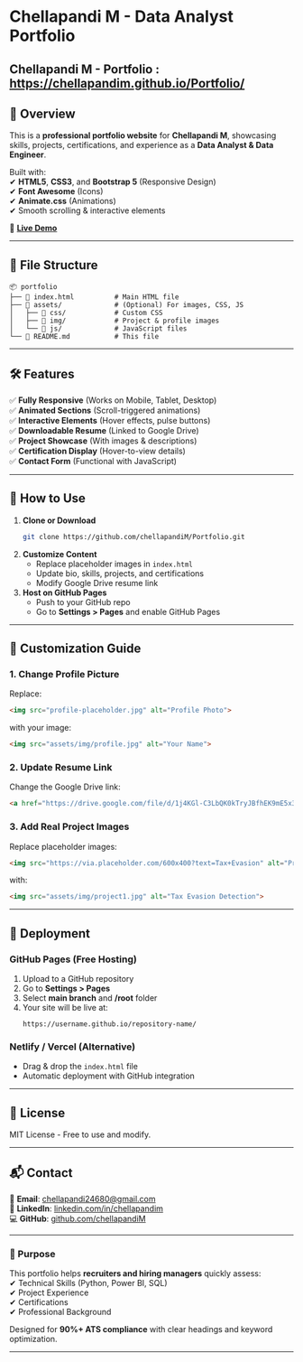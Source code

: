 # **Chellapandi M - Data Analyst Portfolio**  

## **Chellapandi M - Portfolio : https://chellapandim.github.io/Portfolio/**  
## **📌 Overview**  
This is a **professional portfolio website** for **Chellapandi M**, showcasing skills, projects, certifications, and experience as a **Data Analyst & Data Engineer**.  

Built with:  
✔ **HTML5**, **CSS3**, and **Bootstrap 5** (Responsive Design)  
✔ **Font Awesome** (Icons)  
✔ **Animate.css** (Animations)  
✔ Smooth scrolling & interactive elements  

🚀 **[Live Demo](https://chellapandim.github.io/Portfolio/)**  

---

## **📂 File Structure**  
```
📦 portfolio  
├── 📄 index.html          # Main HTML file  
├── 📁 assets/             # (Optional) For images, CSS, JS  
│   ├── 📁 css/            # Custom CSS  
│   ├── 📁 img/            # Project & profile images  
│   └── 📁 js/             # JavaScript files  
└── 📄 README.md           # This file  
```

---

## **🛠️ Features**  
✅ **Fully Responsive** (Works on Mobile, Tablet, Desktop)  
✅ **Animated Sections** (Scroll-triggered animations)  
✅ **Interactive Elements** (Hover effects, pulse buttons)  
✅ **Downloadable Resume** (Linked to Google Drive)  
✅ **Project Showcase** (With images & descriptions)  
✅ **Certification Display** (Hover-to-view details)  
✅ **Contact Form** (Functional with JavaScript)  

---

## **🔧 How to Use**  
1. **Clone or Download**  
   ```bash
   git clone https://github.com/chellapandiM/Portfolio.git
   ```
2. **Customize Content**  
   - Replace placeholder images in `index.html`  
   - Update bio, skills, projects, and certifications  
   - Modify Google Drive resume link  
3. **Host on GitHub Pages**  
   - Push to your GitHub repo  
   - Go to **Settings > Pages** and enable GitHub Pages  

---

## **📝 Customization Guide**  
### **1. Change Profile Picture**  
Replace:  
```html
<img src="profile-placeholder.jpg" alt="Profile Photo">
```
with your image:  
```html
<img src="assets/img/profile.jpg" alt="Your Name">
```

### **2. Update Resume Link**  
Change the Google Drive link:  
```html
<a href="https://drive.google.com/file/d/1j4KGl-C3LbQK0kTryJBfhEK9mE5x3E4m/view" target="_blank">
```

### **3. Add Real Project Images**  
Replace placeholder images:  
```html
<img src="https://via.placeholder.com/600x400?text=Tax+Evasion" alt="Project 1">
```
with:  
```html
<img src="assets/img/project1.jpg" alt="Tax Evasion Detection">
```

---

## **🚀 Deployment**  
### **GitHub Pages (Free Hosting)**  
1. Upload to a GitHub repository  
2. Go to **Settings > Pages**  
3. Select **main branch** and **/root** folder  
4. Your site will be live at:  
   ```
   https://username.github.io/repository-name/
   ```

### **Netlify / Vercel (Alternative)**  
- Drag & drop the `index.html` file  
- Automatic deployment with GitHub integration  

---

## **📜 License**  
MIT License - Free to use and modify.  

---

## **📬 Contact**  
📧 **Email**: chellapandi24680@gmail.com  
🔗 **LinkedIn**: [linkedin.com/in/chellapandim](https://www.linkedin.com/in/chellapandim)  
💻 **GitHub**: [github.com/chellapandiM](https://github.com/chellapandiM)  

---

### **🎯 Purpose**  
This portfolio helps **recruiters and hiring managers** quickly assess:  
✔ Technical Skills (Python, Power BI, SQL)  
✔ Project Experience  
✔ Certifications  
✔ Professional Background  

Designed for **90%+ ATS compliance** with clear headings and keyword optimization.  

--- 
